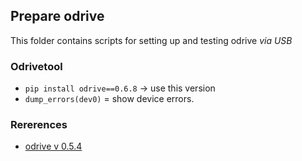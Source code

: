 ## Prepare odrive

This folder contains scripts for setting up and testing odrive *via USB*


### Odrivetool

* `pip install odrive==0.6.8` -> use this version
* `dump_errors(dev0)` = show device errors.


### Rererences

* [odrive v 0.5.4](https://docs.odriverobotics.com/v/0.5.4/index.html)
